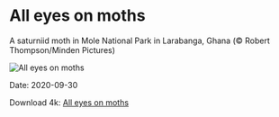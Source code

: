# All eyes on moths

A saturniid moth in Mole National Park in Larabanga, Ghana (© Robert Thompson/Minden Pictures)

![All eyes on moths](https://bing.com/th?id=OHR.LaragangaMoth_EN-US2112895555_UHD.jpg&rf=LaDigue_UHD.jpg&pid=hp&w=1024&h=576)

Date: 2020-09-30

Download 4k: [All eyes on moths](https://bing.com/th?id=OHR.LaragangaMoth_EN-US2112895555_UHD.jpg&rf=LaDigue_UHD.jpg&pid=hp&w=3840&h=2160)

